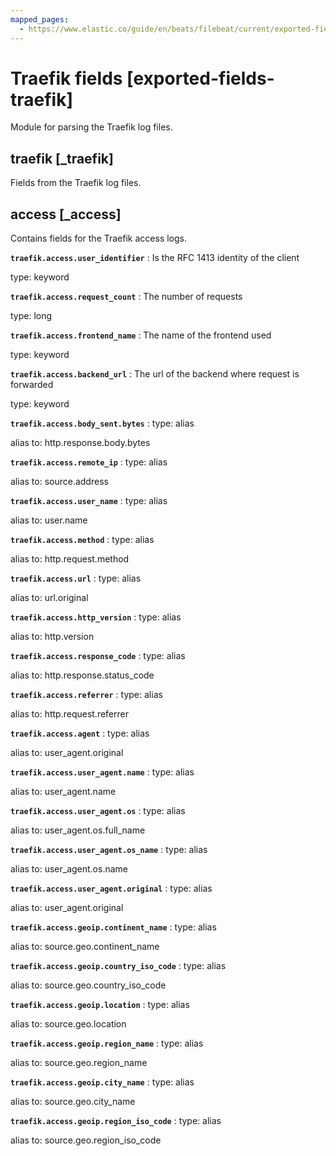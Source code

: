 ```yaml
---
mapped_pages:
  - https://www.elastic.co/guide/en/beats/filebeat/current/exported-fields-traefik.html
---
```


# Traefik fields [exported-fields-traefik]

Module for parsing the Traefik log files.

## traefik [_traefik]

Fields from the Traefik log files.

## access [_access]

Contains fields for the Traefik access logs.

**`traefik.access.user_identifier`**
:   Is the RFC 1413 identity of the client

type: keyword


**`traefik.access.request_count`**
:   The number of requests

type: long


**`traefik.access.frontend_name`**
:   The name of the frontend used

type: keyword


**`traefik.access.backend_url`**
:   The url of the backend where request is forwarded

type: keyword


**`traefik.access.body_sent.bytes`**
:   type: alias

alias to: http.response.body.bytes


**`traefik.access.remote_ip`**
:   type: alias

alias to: source.address


**`traefik.access.user_name`**
:   type: alias

alias to: user.name


**`traefik.access.method`**
:   type: alias

alias to: http.request.method


**`traefik.access.url`**
:   type: alias

alias to: url.original


**`traefik.access.http_version`**
:   type: alias

alias to: http.version


**`traefik.access.response_code`**
:   type: alias

alias to: http.response.status_code


**`traefik.access.referrer`**
:   type: alias

alias to: http.request.referrer


**`traefik.access.agent`**
:   type: alias

alias to: user_agent.original


**`traefik.access.user_agent.name`**
:   type: alias

alias to: user_agent.name


**`traefik.access.user_agent.os`**
:   type: alias

alias to: user_agent.os.full_name


**`traefik.access.user_agent.os_name`**
:   type: alias

alias to: user_agent.os.name


**`traefik.access.user_agent.original`**
:   type: alias

alias to: user_agent.original


**`traefik.access.geoip.continent_name`**
:   type: alias

alias to: source.geo.continent_name


**`traefik.access.geoip.country_iso_code`**
:   type: alias

alias to: source.geo.country_iso_code


**`traefik.access.geoip.location`**
:   type: alias

alias to: source.geo.location


**`traefik.access.geoip.region_name`**
:   type: alias

alias to: source.geo.region_name


**`traefik.access.geoip.city_name`**
:   type: alias

alias to: source.geo.city_name


**`traefik.access.geoip.region_iso_code`**
:   type: alias

alias to: source.geo.region_iso_code


